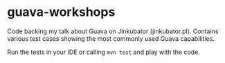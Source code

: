 guava-workshops
===============

Code backing my talk about Guava on JInkubator (jinkubator.pl). Contains various test cases showing the most commonly used Guava capabilities.

Run the tests in your IDE or calling ``mvn test`` and play with the code.
